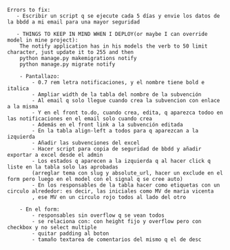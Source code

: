 
    Errors to fix:
       - Escribir un script q se ejecute cada 5 días y envie los datos de la bbdd a mi email para una mayor seguridad

       - THINGS TO KEEP IN MIND WHEN I DEPLOY(or maybe I can override model in mine project):
        The notify application has in his models the verb to 50 limit character, just update it to 255 and then
        python manage.py makemigrations notify
        python manage.py migrate notify

        - Pantallazo:
            - 0.7 rem letra notificaciones, y el nombre tiene bold e italica
            - Ampliar width de la tabla del nombre de la subvención
            - Al email q solo llegue cuando crea la subvencion con enlace a la misma
            - Y en el front to.do, cuando crea, edita, q aparezca todoo en las notificaciones en el email solo cuando crea
            - Además en el front link a la subvención editada
            - En la tabla align-left a todos para q aparezcan a la izquierda
            - Añadir las subvenciones del excel
            - Hacer script para copia de seguridad de bbdd y añadir exportar a excel desde el admin
            - Los estados q aparecen a la izquierda q al hacer click q liste en la tabla solo las aprobadas
            (arreglar tema con slug y absolute_url, hacer un exclude en el form pero luego en el model con el signal q se cree auto)
            - En los responsables de la tabla hacer como etiquetas con un circulo alrededor: es decir, las iniciales como MV de maria vicenta
            , ese MV en un circulo rojo todos al lado del otro

        - En el form:
            - responsables sin overflow q se vean todos
            - se relaciona con: con height fijo y overflow pero con checkbox y no select multiple
            - quitar padding al boton
            - tamaño textarea de comentarios del mismo q el de desc
